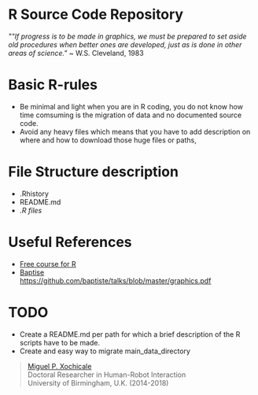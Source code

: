 R Source Code Repository
===

*""If progress is to be made in graphics,
we must be prepared to set aside old
procedures when better ones are
developed, just as is done in other
areas of science."*  ~ W.S. Cleveland, 1983



# Basic R-rules

* Be minimal and light when you are in R coding, you do not know
how time comsuming is the migration of data and no documented source code.
* Avoid any heavy files which means that you have to add description on where and how to download those huge files
or paths,   

# File Structure description
  * .Rhistory
  * README.md
  * *.R files*



# Useful References
* [Free course for R](http://tryr.codeschool.com/)  
* [Baptise](https://github.com/baptiste/)  
    https://github.com/baptiste/talks/blob/master/graphics.pdf


# TODO
* Create a README.md per path for which a brief description
   of the R scripts have to be made.
* Create and easy way to migrate main_data_directory



> [Miguel P. Xochicale](https://github.com/mxochicale)  
> Doctoral Researcher in Human-Robot Interaction  
> University of Birmingham, U.K. (2014-2018)
